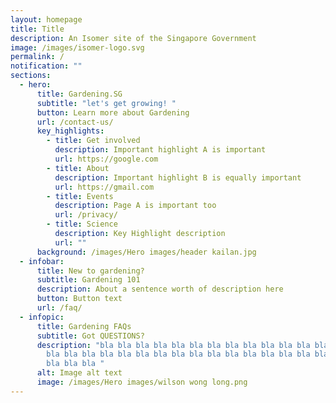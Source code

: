 ```yaml
---
layout: homepage
title: Title
description: An Isomer site of the Singapore Government
image: /images/isomer-logo.svg
permalink: /
notification: ""
sections:
  - hero:
      title: Gardening.SG
      subtitle: "let's get growing! "
      button: Learn more about Gardening
      url: /contact-us/
      key_highlights:
        - title: Get involved
          description: Important highlight A is important
          url: https://google.com
        - title: About
          description: Important highlight B is equally important
          url: https://gmail.com
        - title: Events
          description: Page A is important too
          url: /privacy/
        - title: Science
          description: Key Highlight description
          url: ""
      background: /images/Hero images/header kailan.jpg
  - infobar:
      title: New to gardening?
      subtitle: Gardening 101
      description: About a sentence worth of description here
      button: Button text
      url: /faq/
  - infopic:
      title: Gardening FAQs
      subtitle: Got QUESTIONS?
      description: "bla bla bla bla bla bla bla bla bla bla bla bla bla bla bla bla
        bla bla bla bla bla bla bla bla bla bla bla bla bla bla bla bla bla bla
        bla bla bla "
      alt: Image alt text
      image: /images/Hero images/wilson wong long.png
---
```

